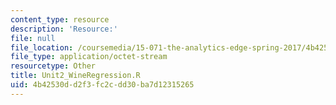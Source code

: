 ```yaml
---
content_type: resource
description: 'Resource:'
file: null
file_location: /coursemedia/15-071-the-analytics-edge-spring-2017/4b42530dd2f3fc2cdd30ba7d12315265_Unit2_WineRegression.R
file_type: application/octet-stream
resourcetype: Other
title: Unit2_WineRegression.R
uid: 4b42530d-d2f3-fc2c-dd30-ba7d12315265
---
```


